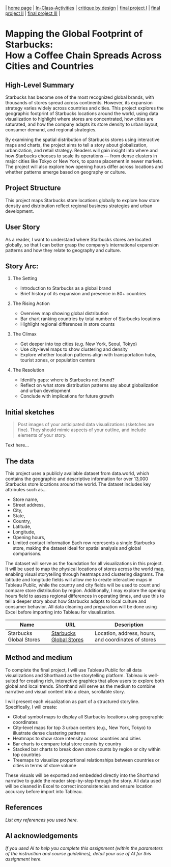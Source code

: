 | [home page](https://jacobly0506.github.io/hojoon-portfolio/) | [In-Class-Activities](dataviz-examples) | [critique by design](critique-by-design) | [final project I](final-project-part-one) | [final project II](final-project-part-two) | [final project III](final-project-part-three) |

# Mapping the Global Footprint of Starbucks: <br/>How a Coffee Chain Spreads Across Cities and Countries

## High-Level Summary

Starbucks has become one of the most recognized global brands, with thousands of stores spread across continents. However, its expansion strategy varies widely across countries and cities. This project explores the geographic footprint of Starbucks locations around the world, using data visualization to highlight where stores are concentrated, how cities are saturated, and how the company adapts its store density to urban layout, consumer demand, and regional strategies.

By examining the spatial distribution of Starbucks stores using interactive maps and charts, the project aims to tell a story about globalization, urbanization, and retail strategy. Readers will gain insight into where and how Starbucks chooses to scale its operations — from dense clusters in major cities like Tokyo or New York, to sparse placement in newer markets. The project will also explore how opening hours differ across locations and whether patterns emerge based on geography or culture.

## Project Structure

This project maps Starbucks store locations globally to explore how store density and distribution reflect regional business strategies and urban development.

## User Story

As a reader, I want to understand where Starbucks stores are located globally, so that I can better grasp the company’s international expansion patterns and how they relate to geography and culture.

## Story Arc:

1. The Setting
   - Introduction to Starbucks as a global brand
   - Brief history of its expansion and presence in 80+ countries

2. The Rising Action
   - Overview map showing global distribution
   - Bar chart ranking countries by total number of Starbucks locations
   - Highlight regional differences in store counts

3. The Climax
   - Get deeper into top cities (e.g. New York, Seoul, Tokyo)
   - Use city-level maps to show clustering and density
   - Explore whether location patterns align with transportation hubs, tourist zones, or population centers

4. The Resolution
   - Identify gaps: where is Starbucks not found?
   - Reflect on what store distribution patterns say about globalization and urban development
   - Conclude with implications for future growth

## Initial sketches
> Post images of your anticipated data visualizations (sketches are fine). They should mimic aspects of your outline, and include elements of your story.  

Text here...

## The data

This project uses a publicly available dataset from data.world, which contains the geographic and descriptive information for over 13,000 Starbucks store locations around the world. The dataset includes key attributes such as... 
- Store name,
- Street address,
- City,
- State,
- Country,
- Latitude,
- Longitude,
- Opening hours,
- Limited contact information
Each row represents a single Starbucks store, making the dataset ideal for spatial analysis and global comparisons.

The dataset will serve as the foundation for all visualizations in this project. It will be used to map the physical locations of stores across the world map, enabling visual storytelling through heatmaps and clustering diagrams. The latitude and longitude fields will allow me to create interactive maps in Tableau Public, while the country and city fields will be used to count and compare store distribution by region. Additionally, I may explore the opening hours field to assess regional differences in operating times, and use this to tell a deeper story about how Starbucks adapts to local culture and consumer behavior. All data cleaning and preparation will be done using Excel before importing into Tableau for visualization.

| Name | URL | Description |
|------|-----|-------------|
|Starbucks Global Stores|[Starbucks Global Stores](https://data.world/data-hut/starbucks-store-location-data)|Location, address, hours, and coordinates of stores|

## Method and medium

To complete the final project, I will use Tableau Public for all data visualizations and Shorthand as the storytelling platform. Tableau is well-suited for creating rich, interactive graphics that allow users to explore both global and local trends. Shorthand will serve as the medium to combine narrative and visual content into a clean, scrollable story.

I will present each visualization as part of a structured storyline. Specifically, I will create:

- Global symbol maps to display all Starbucks locations using geographic coordinates
- City-level maps for top 3 urban centers (e.g., New York, Tokyo) to illustrate dense clustering patterns
- Heatmaps to show store intensity across countries and cities
- Bar charts to compare total store counts by country
- Stacked bar charts to break down store counts by region or city within top countries
- Treemaps to visualize proportional relationships between countries or cities in terms of store volume

These visuals will be exported and embedded directly into the Shorthand narrative to guide the reader step-by-step through the story. All data used will be cleaned in Excel to correct inconsistencies and ensure location accuracy before import into Tableau.

## References
_List any references you used here._

## AI acknowledgements
_If you used AI to help you complete this assignment (within the parameters of the instruction and course guidelines), detail your use of AI for this assignment here._
